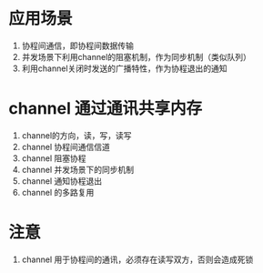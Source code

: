 # 应用场景
1. 协程间通信，即协程间数据传输
2. 并发场景下利用channel的阻塞机制，作为同步机制（类似队列）
3. 利用channel关闭时发送的广播特性，作为协程退出的通知


# channel 通过通讯共享内存
1. channel的方向，读，写，读写
2. channel 协程间通信信道
3. channel 阻塞协程
4. channel 并发场景下的同步机制
5. channel 通知协程退出
6. channel 的多路复用

# 注意
1. channel 用于协程间的通讯，必须存在读写双方，否则会造成死锁